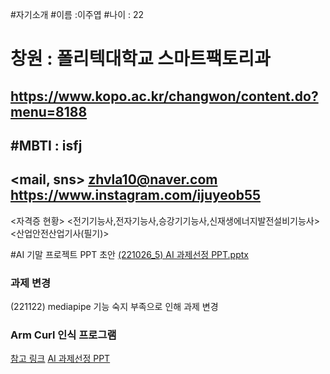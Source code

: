 #자기소개
#이름 :이주엽
#나이 : 22
# 창원 : 폴리텍대학교 스마트팩토리과
<https://www.kopo.ac.kr/changwon/content.do?menu=8188>
---
#MBTI : isfj
---
<mail, sns>
<zhvla10@naver.com>
<https://www.instagram.com/ijuyeob55>
---
<자격증 현황>
<전기기능사,전자기능사,승강기기능사,신재생에너지발전설비기능사>
<산업안전산업기사(필기)>

#AI 기말 프로젝트 PPT 초안
[(221026_5) AI 과제선정 PPT.pptx](https://github.com/leejuyeo/AI-control/files/9906844/221026_5.AI.PPT.pptx)

### 과제 변경
(221122) mediapipe 기능 숙지 부족으로 인해 과제 변경

### Arm Curl 인식 프로그램

[참고 링크](https://www.youtube.com/watch?v=06TE_U21FK4)
[AI 과제선정 PPT](https://github.com/leejuyeo/AI-control/blob/main/%EC%95%94%EC%BB%AC%EC%B9%B4%EC%9A%B4%ED%8A%B8%20(1).pptx)
